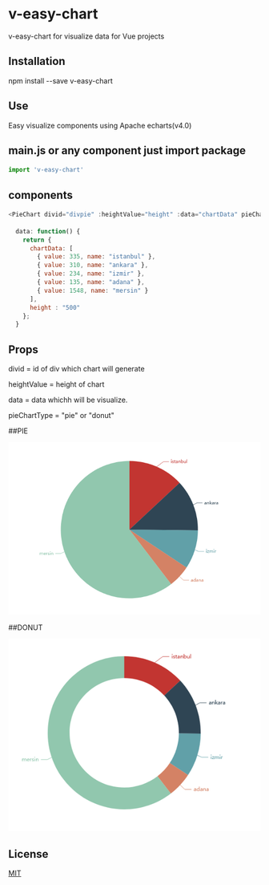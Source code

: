 # v-easy-chart

v-easy-chart for visualize data for Vue projects

## Installation
npm install --save v-easy-chart


## Use
Easy visualize components using Apache echarts(v4.0)

## main.js or any component just import package

```javascript
import 'v-easy-chart'

```

## components
```javascript
<PieChart divid="divpie" :heightValue="height" :data="chartData" pieChartType="pie"></PieChart>

  data: function() {
    return {
      chartData: [
        { value: 335, name: "istanbul" },
        { value: 310, name: "ankara" },
        { value: 234, name: "izmir" },
        { value: 135, name: "adana" },
        { value: 1548, name: "mersin" }
      ],
      height : "500"
    };
  }

```

## Props
divid = id of div which chart will generate

heightValue = height of chart

data = data whichh will be visualize.

pieChartType = "pie" or "donut"


##PIE

![](https://github.com/mtasan/v-easy-chart/raw/master/src/assets/pie.PNG)

##DONUT

![](https://github.com/mtasan/v-easy-chart/raw/master/src/assets/donut.PNG)

## License
[MIT](https://choosealicense.com/licenses/mit/)
